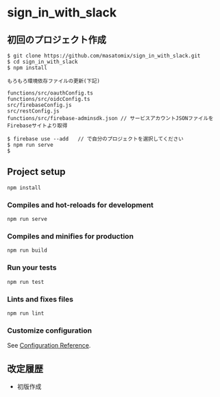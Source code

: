 # sign_in_with_slack

## 初回のプロジェクト作成

```console
$ git clone https://github.com/masatomix/sign_in_with_slack.git
$ cd sign_in_with_slack
$ npm install

もろもろ環境依存ファイルの更新(下記)

functions/src/oauthConfig.ts
functions/src/oidcConfig.ts
src/firebaseConfig.js
src/restConfig.js
functions/src/firebase-adminsdk.json // サービスアカウントJSONファイルをFirebaseサイトより取得

$ firebase use --add   // で自分のプロジェクトを選択してください
$ npm run serve
$
```


## Project setup
```
npm install
```

### Compiles and hot-reloads for development
```
npm run serve
```

### Compiles and minifies for production
```
npm run build
```

### Run your tests
```
npm run test
```

### Lints and fixes files
```
npm run lint
```

### Customize configuration
See [Configuration Reference](https://cli.vuejs.org/config/).


## 改定履歴

- 初版作成
